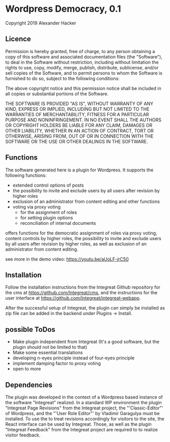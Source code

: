# Wordpress Democracy, 0.1

Copyright 2019 Alexander Hacker

## Licence

Permission is hereby granted, free of charge, to any person obtaining a copy of this software and associated documentation files (the "Software"), to deal in the Software without restriction, including without limitation the rights to use, copy, modify, merge, publish, distribute, sublicense, and/or sell copies of the Software, and to permit persons to whom the Software is furnished to do so, subject to the following conditions:

The above copyright notice and this permission notice shall be included in all copies or substantial portions of the Software.

THE SOFTWARE IS PROVIDED "AS IS", WITHOUT WARRANTY OF ANY KIND, EXPRESS OR IMPLIED, INCLUDING BUT NOT LIMITED TO THE WARRANTIES OF MERCHANTABILITY, FITNESS FOR A PARTICULAR PURPOSE AND NONINFRINGEMENT. IN NO EVENT SHALL THE AUTHORS OR COPYRIGHT HOLDERS BE LIABLE FOR ANY CLAIM, DAMAGES OR OTHER LIABILITY, WHETHER IN AN ACTION OF CONTRACT, TORT OR OTHERWISE, ARISING FROM, OUT OF OR IN CONNECTION WITH THE SOFTWARE OR THE USE OR OTHER DEALINGS IN THE SOFTWARE.

## Functions

The software generated here is a plugin for Wordpress. It supports the following functions:

- extended control options of posts
- the possibility to invite and exclude users by all users after revision by higher roles
- exclusion of an administrator from content editing and other functions
- voting via proxy voting
    - for the assignment of roles
    - for setting plugin options
    - reconciliation of internal documents

offers functions for the democratic assignment of roles via proxy voting, content controls by higher roles, the possibility to invite and exclude users by all users after revision by higher roles, as well as exclusion of an administrator from content editing.

see more in the demo video: https://youtu.be/aUoLF-jrC50

## Installation

Follow the installation instructions from the Integreat Github repository
for the cms at https://github.com/Integreat/cms, and the instructions for
the user interface at https://github.com/Integreat/integreat-webapp.

After the successful setup of Integreat, the plugin can simply be installed as
zip file can be added in the backend under Plugins -> Install.

## possible ToDos

- Make plugin independent from Integreat (It's a good software, but the plugin should not be limited to that)
- Make some essential translations
- developing n-eyes principle instead of four-eyes principle
- implement damping factor to proxy voting
- open to more

## Dependencies
The plugin was developed in the context of a Wordpress based instance of the software
"Integreat" realized. In a standard WP environment the plugin "Integreat
Page Revisions" from the Integreat project, the "'Classic-Editor"' of Wordpress,
and the "'User Role Editor"' by Vladimir Garagulya must be installed. To use the
to treat revisions accordingly for visitors to the site, the
React interface can be used by Integreat. Those, as well as the plugin
"Integreat Feedback" from the Integreat project are required to
to realize visitor feedback.
